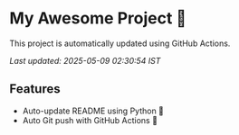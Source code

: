 # My Awesome Project 🚀

This project is automatically updated using GitHub Actions.

_Last updated: 2025-05-09 02:30:54 IST_

## Features
- Auto-update README using Python 🐍
- Auto Git push with GitHub Actions 🤖
